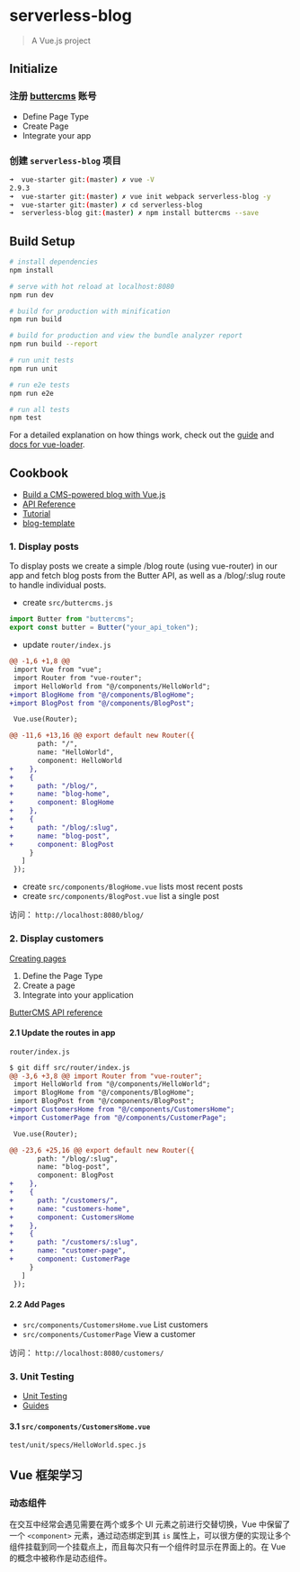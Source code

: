 # serverless-blog

> A Vue.js project

## Initialize

### 注册 [buttercms](https://buttercms.com/home/) 账号

* Define Page Type
* Create Page
* Integrate your app

### 创建 `serverless-blog` 项目

```bash
➜  vue-starter git:(master) ✗ vue -V
2.9.3
➜  vue-starter git:(master) ✗ vue init webpack serverless-blog -y
➜  vue-starter git:(master) ✗ cd serverless-blog
➜  serverless-blog git:(master) ✗ npm install buttercms --save
```

## Build Setup

```bash
# install dependencies
npm install

# serve with hot reload at localhost:8080
npm run dev

# build for production with minification
npm run build

# build for production and view the bundle analyzer report
npm run build --report

# run unit tests
npm run unit

# run e2e tests
npm run e2e

# run all tests
npm test
```

For a detailed explanation on how things work, check out the [guide](http://vuejs-templates.github.io/webpack/) and [docs for vue-loader](http://vuejs.github.io/vue-loader).

## Cookbook

* [Build a CMS-powered blog with Vue.js](https://buttercms.com/docs/api-client/vuejs#Blogging)
* [API Reference](https://buttercms.com/docs/api/)
* [Tutorial](https://github.com/ButterCMS/buttercms-vue-tutorial)
* [blog-template](https://github.com/ButterCMS/blog-template)

### 1. Display posts

To display posts we create a simple /blog route (using vue-router) in our app and fetch blog posts from the Butter API, as well as a /blog/:slug route to handle individual posts.

* create `src/buttercms.js`

```js
import Butter from "buttercms";
export const butter = Butter("your_api_token");
```

* update `router/index.js`

```diff
@@ -1,6 +1,8 @@
 import Vue from "vue";
 import Router from "vue-router";
 import HelloWorld from "@/components/HelloWorld";
+import BlogHome from "@/components/BlogHome";
+import BlogPost from "@/components/BlogPost";

 Vue.use(Router);

@@ -11,6 +13,16 @@ export default new Router({
       path: "/",
       name: "HelloWorld",
       component: HelloWorld
+    },
+    {
+      path: "/blog/",
+      name: "blog-home",
+      component: BlogHome
+    },
+    {
+      path: "/blog/:slug",
+      name: "blog-post",
+      component: BlogPost
     }
   ]
 });
```

* create `src/components/BlogHome.vue` lists most recent posts
* create `src/components/BlogPost.vue` list a single post

访问： `http://localhost:8080/blog/`

### 2. Display customers

[Creating pages](https://buttercms.com/docs/api-client/vuejs#CreatingPages)

1.  Define the Page Type
2.  Create a page
3.  Integrate into your application

[ButterCMS API reference](https://buttercms.com/docs/api/?shell#pages)

#### 2.1 Update the routes in app

`router/index.js`

```diff
$ git diff src/router/index.js
@@ -3,6 +3,8 @@ import Router from "vue-router";
 import HelloWorld from "@/components/HelloWorld";
 import BlogHome from "@/components/BlogHome";
 import BlogPost from "@/components/BlogPost";
+import CustomersHome from "@/components/CustomersHome";
+import CustomerPage from "@/components/CustomerPage";

 Vue.use(Router);

@@ -23,6 +25,16 @@ export default new Router({
       path: "/blog/:slug",
       name: "blog-post",
       component: BlogPost
+    },
+    {
+      path: "/customers/",
+      name: "customers-home",
+      component: CustomersHome
+    },
+    {
+      path: "/customers/:slug",
+      name: "customer-page",
+      component: CustomerPage
     }
   ]
 });
```

#### 2.2 Add Pages

* `src/components/CustomersHome.vue` List customers
* `src/components/CustomerPage` View a customer

访问： `http://localhost:8080/customers/`

### 3. Unit Testing

* [Unit Testing](https://vuejs.org/v2/cookbook/unit-testing-vue-components.html)
* [Guides](https://vue-test-utils.vuejs.org/en/guides/)

#### 3.1 `src/components/CustomersHome.vue`

`test/unit/specs/HelloWorld.spec.js`

## Vue 框架学习

### 动态组件

在交互中经常会遇见需要在两个或多个 UI 元素之前进行交替切换，Vue 中保留了一个 `<component>` 元素，通过动态绑定到其 `is` 属性上，可以很方便的实现让多个组件挂载到同一个挂载点上，而且每次只有一个组件时显示在界面上的。在 Vue 的概念中被称作是动态组件。

